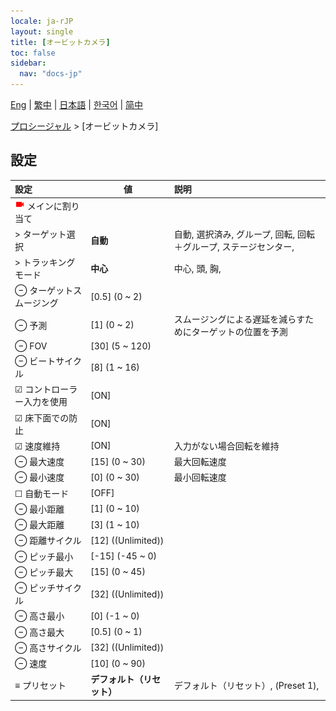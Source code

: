 ```yaml
---
locale: ja-rJP
layout: single
title: [オービットカメラ]
toc: false
sidebar:
  nav: "docs-jp"
---
```

[Eng](/dancexr/menu/2025.5/motion/orbit_cam) | [繁中](/tw/dancexr/menu/2025.5/motion/orbit_cam) | [日本語](/jp/dancexr/menu/2025.5/motion/orbit_cam) | [한국어](/kr/dancexr/menu/2025.5/motion/orbit_cam) | [简中](/zh/dancexr/menu/2025.5/motion/orbit_cam)

[プロシージャル](../menu#プロシージャル) > [オービットカメラ]

## 設定

| 設定 | 値 | 説明 |
| :--- | --- | :--- |
| <img src="/images/icon/ic_videocam.png" alt="videocam icon"/> メインに割り当て || 
| > ターゲット選択 | **自動** | 自動, 選択済み, グループ, 回転, 回転＋グループ, ステージセンター,  |
| > トラッキングモード | **中心** | 中心, 頭, 胸,  |
| ⊖ ターゲットスムージング | [0.5] (0 ~ 2) | 
| ⊖ 予測 | [1] (0 ~ 2) | スムージングによる遅延を減らすためにターゲットの位置を予測
| ⊖ FOV | [30] (5 ~ 120) | 
| ⊖ ビートサイクル | [8] (1 ~ 16) | 
| ☑ コントローラー入力を使用 | [ON] | 
| ☑ 床下面での防止 | [ON] | 
| ☑ 速度維持 | [ON] | 入力がない場合回転を維持
| ⊖ 最大速度 | [15] (0 ~ 30) | 最大回転速度
| ⊖ 最小速度 | [0] (0 ~ 30) | 最小回転速度
| ☐ 自動モード | [OFF] | 
| ⊖ 最小距離 | [1] (0 ~ 10) | 
| ⊖ 最大距離 | [3] (1 ~ 10) | 
| ⊖ 距離サイクル | [12] ((Unlimited)) | 
| ⊖ ピッチ最小 | [-15] (-45 ~ 0) | 
| ⊖ ピッチ最大 | [15] (0 ~ 45) | 
| ⊖ ピッチサイクル | [32] ((Unlimited)) | 
| ⊖ 高さ最小 | [0] (-1 ~ 0) | 
| ⊖ 高さ最大 | [0.5] (0 ~ 1) | 
| ⊖ 高さサイクル | [32] ((Unlimited)) | 
| ⊖ 速度 | [10] (0 ~ 90) | 
| ≡ プリセット | **デフォルト（リセット）** | デフォルト（リセット）, (Preset 1),  |
